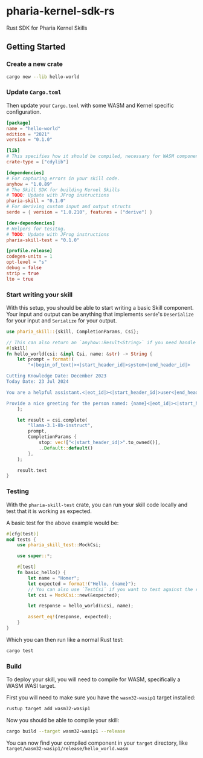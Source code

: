 # pharia-kernel-sdk-rs

Rust SDK for Pharia Kernel Skills

## Getting Started

### Create a new crate

```sh
cargo new --lib hello-world
```

### Update `Cargo.toml`

Then update your `Cargo.toml` with some WASM and Kernel specific configuration.

```toml
[package]
name = "hello-world"
edition = "2021"
version = "0.1.0"

[lib]
# This specifies how it should be compiled, necessary for WASM components.
crate-type = ["cdylib"]

[dependencies]
# For capturing errors in your skill code.
anyhow = "1.0.89"
# The Skill SDK for building Kernel Skills
# TODO: Update with JFrog instructions
pharia-skill = "0.1.0"
# For deriving custom input and output structs
serde = { version = "1.0.210", features = ["derive"] }

[dev-dependencies]
# Helpers for tesitng.
# TODO: Update with JFrog instructions
pharia-skill-test = "0.1.0"

[profile.release]
codegen-units = 1
opt-level = "s"
debug = false
strip = true
lto = true
```

### Start writing your skill

With this setup, you should be able to start writing a basic Skill component. Your input and output can be anything that implements `serde`'s `Deserialize` for your input and `Serialize` for your output.

```rust
use pharia_skill::{skill, CompletionParams, Csi};

// This can also return an `anyhow::Result<String>` if you need handle errors.
#[skill]
fn hello_world(csi: &impl Csi, name: &str) -> String {
    let prompt = format!(
        "<|begin_of_text|><|start_header_id|>system<|end_header_id|>

Cutting Knowledge Date: December 2023
Today Date: 23 Jul 2024

You are a helpful assistant.<|eot_id|><|start_header_id|>user<|end_header_id|>

Provide a nice greeting for the person named: {name}<|eot_id|><|start_header_id|>assistant<|end_header_id|>"
    );

    let result = csi.complete(
        "llama-3.1-8b-instruct",
        prompt,
        CompletionParams {
            stop: vec!["<|start_header_id|>".to_owned()],
            ..Default::default()
        },
    );

    result.text
}
```

### Testing

With the `pharia-skill-test` crate, you can run your skill code locally and test that it is working as expected.

A basic test for the above example would be:

```rust
#[cfg(test)]
mod tests {
    use pharia_skill_test::MockCsi;

    use super::*;

    #[test]
    fn basic_hello() {
        let name = "Homer";
        let expected = format!("Hello, {name}");
        // You can also use `TestCsi` if you want to test against the real inference.
        let csi = MockCsi::new(&expected);

        let response = hello_world(&csi, name);

        assert_eq!(response, expected);
    }
}
```

Which you can then run like a normal Rust test:

```sh
cargo test
```

### Build

To deploy your skill, you will need to compile for WASM, specifically a WASM WASI target.

First you will need to make sure you have the `wasm32-wasip1` target installed:

```sh
rustup target add wasm32-wasip1
```

Now you should be able to compile your skill:

```sh
cargo build --target wasm32-wasip1 --release
```

You can now find your compiled component in your `target` directory, like `target/wasm32-wasip1/release/hello_world.wasm`
